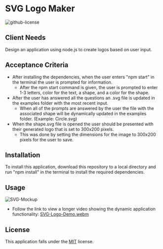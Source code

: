 # SVG Logo Maker

  ![github-license](https://img.shields.io/badge/License-MIT-blue.svg)

## Client Needs
Design an application using node.js to create logos based on user input.

## Acceptance Criteria
- After installing the dependencies, when the user enters "npm start" in the terminal the user is prompted for information.
    - After the npm start command is given, the user is prompted to enter 1-3 letters, color for the text, a shape, and a color for the shape.
- After the user has answered all the questions an .svg file is updated in the examples folder with the most recent input.
    - When all of the prompts are answered by the user the file with the associated shape will be dynamically updated in the examples folder. (Example: Circle.svg)
- When the shape.svg file is opened the user should be presented with their generated logo that is set to 300x200 pixels.
    - This was done by setting the dimensions for the image to 300x200 pixels for the user to save.
 
## Installation
To install this application, download this repository to a local directory and run "npm install" in the terminal to install the required dependencies.


## Usage
![SVG-Mockup](https://github.com/Bunde20/Object-Oriented-Programming-SVG-Logo-Maker/assets/135177057/26ee5c58-2652-42f9-b9a4-edd27f8b001c)


- Follow the link to view a longer video showing the dynamic application functionality:
 [SVG-Logo-Demo.webm](https://github.com/Bunde20/Object-Oriented-Programming-SVG-Logo-Maker/assets/135177057/30db8538-a49d-4288-bfba-231828b563b9)

## License
This application falls under the [MIT](https://choosealicense.com/licenses/mit/) license.



